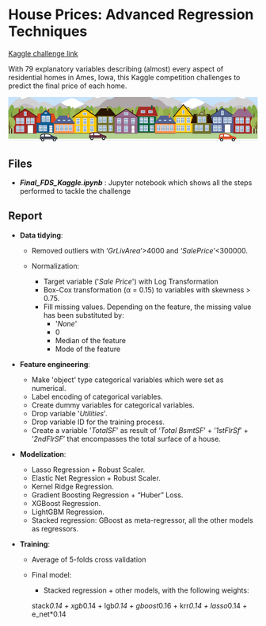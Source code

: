 # House Prices: Advanced Regression Techniques

[Kaggle challenge link](https://www.kaggle.com/competitions/house-prices-advanced-regression-techniques)

With 79 explanatory variables describing (almost) every aspect of residential homes in Ames, Iowa, this Kaggle competition challenges to predict the final price of each home.

![alt text](https://github.com/mcmarians/kaggle-advanced-regression/blob/main/kaggle_5407_media_housesbanner.png)

## Files

* ***Final_FDS_Kaggle.ipynb*** : Jupyter notebook which shows all the steps performed to tackle the challenge

## Report

* **Data tidying**:
    + Removed outliers with ‘*GrLivArea*’>4000 and ‘*SalePrice*’<300000.
    + Normalization:
    
        + Target variable ('*Sale Price*') with Log Transformation
        + Box-Cox transformation (α = 0.15) to variables with skewness > 0.75.
        + Fill missing values. Depending on the feature, the missing value has been substituted by:
            * '*None*'
            * 0
            * Median of the feature
            * Mode of the feature

* **Feature engineering**:
    + Make 'object' type categorical variables which were set as numerical.
    + Label encoding of categorical variables.
    + Create dummy variables for categorical variables.
    + Drop variable '*Utilities*'.
    + Drop variable ID for the training process.
    + Create a variable '*TotalSF*' as result of ‘*Total BsmtSF*’ + ’*1stFlrSf*’ + ’*2ndFlrSF*’ that encompasses the total surface of a house.

* **Modelization**:
    + Lasso Regression + Robust Scaler.
    + Elastic Net Regression + Robust Scaler.
    + Kernel Ridge Regression.
    + Gradient Boosting Regression + “Huber” Loss.
    + XGBoost Regression.
    + LightGBM Regression.
    + Stacked regression: GBoost as meta-regressor, all the other models as regressors.
    
* **Training**:
    + Average of 5-folds cross validation
    + Final model:
        - Stacked regression + other models, with the following weights:
        
        stack*0.14 + xgb*0.14 + lgb*0.14 + gboost*0.16 + krr*0.14 + lasso*0.14 + e_net*0.14
